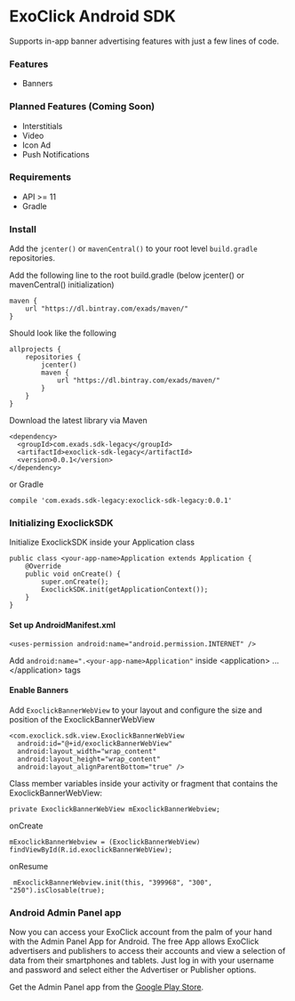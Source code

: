 # ExoClick Android SDK

Supports in-app banner advertising features with just a few lines of code.

### Features
 * Banners

### Planned Features (Coming Soon)
 * Interstitials
 * Video
 * Icon Ad
 * Push Notifications

### Requirements

* API >= 11
* Gradle

### Install

Add the ``jcenter()`` or ``mavenCentral()`` to your root level ``build.gradle`` repositories.

Add the following line to the root build.gradle (below jcenter() or mavenCentral() initialization)
```
maven {
    url "https://dl.bintray.com/exads/maven/"
}
```
Should look like the following
```
allprojects {
    repositories {
        jcenter()
        maven {
            url "https://dl.bintray.com/exads/maven/"
        }
    }
}
```
Download the latest library via Maven

```
<dependency>
  <groupId>com.exads.sdk-legacy</groupId>
  <artifactId>exoclick-sdk-legacy</artifactId>
  <version>0.0.1</version>
</dependency>
```

or Gradle

```
compile 'com.exads.sdk-legacy:exoclick-sdk-legacy:0.0.1'
```

### Initializing ExoclickSDK
Initialize ExoclickSDK inside your Application class
```
public class <your-app-name>Application extends Application {
    @Override
    public void onCreate() {
        super.onCreate();
        ExoclickSDK.init(getApplicationContext());
    }
}
```
#### Set up AndroidManifest.xml
```
<uses-permission android:name="android.permission.INTERNET" />
```
Add ``android:name=".<your-app-name>Application"`` inside &lt;application&gt; ... &lt;/application&gt; tags

#### Enable Banners
Add ``ExoclickBannerWebView`` to your layout and configure the size and position of the ExoclickBannerWebView

```
<com.exoclick.sdk.view.ExoclickBannerWebView
  android:id="@+id/exoclickBannerWebView"
  android:layout_width="wrap_content"
  android:layout_height="wrap_content"
  android:layout_alignParentBottom="true" />
```

Class member variables inside your activity or fragment that contains the ExoclickBannerWebView:
```
private ExoclickBannerWebView mExoclickBannerWebview;
```
onCreate
```
mExoclickBannerWebview = (ExoclickBannerWebView) findViewById(R.id.exoclickBannerWebView);
```
onResume
```
 mExoclickBannerWebview.init(this, "399968", "300", "250").isClosable(true);
```

### Android Admin Panel app
Now you can access your ExoClick account from the palm of your hand with the Admin Panel App for Android. The free App allows ExoClick advertisers and publishers to access their accounts and view a selection of data from their smartphones and tablets. Just log in with your username and password and select either the Advertiser or Publisher options.

Get the Admin Panel app from the [Google Play Store](https://play.google.com/store/apps/details?id=com.exoclick.admin&hl=en).
